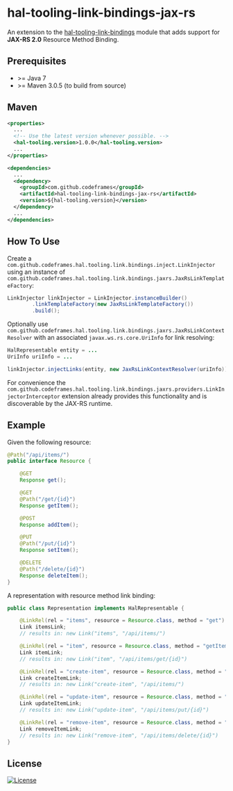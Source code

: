 # hal-tooling-link-bindings-jax-rs

An extension to the [hal-tooling-link-bindings](https://github.com/codeframes/hal-tooling-link-bindings) module that
adds support for **JAX-RS 2.0** Resource Method Binding.

## Prerequisites

 * \>= Java 7
 * \>= Maven 3.0.5 (to build from source)

## Maven

```xml
<properties>
  ...
  <!-- Use the latest version whenever possible. -->
  <hal-tooling.version>1.0.0</hal-tooling.version>
  ...
</properties>

<dependencies>
  ...
  <dependency>
    <groupId>com.github.codeframes</groupId>
    <artifactId>hal-tooling-link-bindings-jax-rs</artifactId>
    <version>${hal-tooling.version}</version>
  </dependency>
  ...
</dependencies>
```

## How To Use

Create a `com.github.codeframes.hal.tooling.link.bindings.inject.LinkInjector` using an instance of
`com.github.codeframes.hal.tooling.link.bindings.jaxrs.JaxRsLinkTemplateFactory`:

```java
LinkInjector linkInjector = LinkInjector.instanceBuilder()
        .linkTemplateFactory(new JaxRsLinkTemplateFactory())
        .build();
```

Optionally use `com.github.codeframes.hal.tooling.link.bindings.jaxrs.JaxRsLinkContextResolver` with an associated
`javax.ws.rs.core.UriInfo` for link resolving:

```java
HalRepresentable entity = ...
UriInfo uriInfo = ...

linkInjector.injectLinks(entity, new JaxRsLinkContextResolver(uriInfo));
```

For convenience the `com.github.codeframes.hal.tooling.link.bindings.jaxrs.providers.LinkInjectorInterceptor` extension 
already provides this functionality and is discoverable by the JAX-RS runtime.

## Example

Given the following resource:

```java
@Path("/api/items/")
public interface Resource {

    @GET
    Response get();

    @GET
    @Path("/get/{id}")
    Response getItem();

    @POST
    Response addItem();

    @PUT
    @Path("/put/{id}")
    Response setItem();

    @DELETE
    @Path("/delete/{id}")
    Response deleteItem();
}
```

A representation with resource method link binding:

```java
public class Representation implements HalRepresentable {

    @LinkRel(rel = "items", resource = Resource.class, method = "get")
    Link itemsLink;
    // results in: new Link("items", "/api/items/")

    @LinkRel(rel = "item", resource = Resource.class, method = "getItem")
    Link itemLink;
    // results in: new Link("item", "/api/items/get/{id}")

    @LinkRel(rel = "create-item", resource = Resource.class, method = "addItem")
    Link createItemLink;
    // results in: new Link("create-item", "/api/items/")

    @LinkRel(rel = "update-item", resource = Resource.class, method = "setItem")
    Link updateItemLink;
    // results in: new Link("update-item", "/api/items/put/{id}")

    @LinkRel(rel = "remove-item", resource = Resource.class, method = "deleteItem")
    Link removeItemLink;
    // results in: new Link("remove-item", "/api/items/delete/{id}")
}
```

## License

[![License](http://img.shields.io/:license-apache-blue.svg)](http://www.apache.org/licenses/LICENSE-2.0.html)
